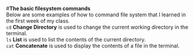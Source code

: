 #**The basic filesystem commands** <br> 
Below are some examples of how to command file system that I learned in the first week of my class.<br>
```cd``` **Change Directory**
is used to change the current working directory in the terminal.<br> 
```ls``` **List**
is used to list the contents of the current directory.<br> 
```cat``` **Concatenate**
is used to display the contents of a file in the terminal.

